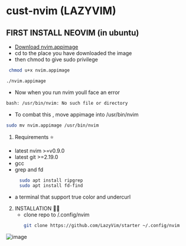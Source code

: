 # cust-nvim (LAZYVIM)
## FIRST INSTALL NEOVIM (in ubuntu)
- [Download nvim.appimage](https://github.com/neovim/neovim/releases/download/stable/nvim.appimage) 
-  cd to the place you have downloaded the image
-  then chmod to give sudo privilege
``` sh
 chmod u+x nvim.appimage
```
``` sh
./nvim.appimage
```
- Now when you run nvim youll face an error
``` sh
bash: /usr/bin/nvim: No such file or directory
```
- To combat this , move appimage into /usr/bin/nvim
``` sh
sudo mv nvim.appimage /usr/bin/nvim
``` 

1.  Requirements ⭐
   - latest nvim >=v0.9.0
   - latest git >=2.19.0
   - gcc
   - grep and fd
```  bash
     sudo apt install ripgrep
     sudo apt install fd-find
```
  - a terminal that support true color and undercurl

2. INSTALLATION 🧑‍🏭
   - clone repo to /.config/nvim
     ``` sh
     git clone https://github.com/LazyVim/starter ~/.config/nvim
     ```
  
![image](https://github.com/KRIISHSHARMA/cust-nvim/assets/86760658/fa0c2315-d4f7-4e8c-b68b-421ef760b839)
